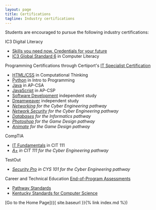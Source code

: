 ```yaml
---
layout: page
title: Certifications
tagline: Industry certifications
---
```

Students are encouraged to pursue the following industry certifications:

IC3 Digital Literacy
* [Skills you need now. Credentials for your future](https://certiport.pearsonvue.com/Certifications/IC3/Digital-Literacy-Certification/Overview.aspx)
* [IC3 Global Standard 6](https://certiport.pearsonvue.com/Certifications/IC3/Digital-Literacy-Certification/Certify/IC3-Global-Standard-6) in Computer Literacy

Programming Certifications through Certiport's [IT Specialist Certification](https://certiport.pearsonvue.com/Certifications/ITSpecialist/Certification/Certify)
* [HTML/CSS](https://certiport.pearsonvue.com/fc/ITS/htmlcss) in Computational Thinking
* [Python](https://certiport.pearsonvue.com/fc/ITS/python) in Intro to Programming
* [Java](https://certiport.pearsonvue.com/fc/ITS/java) in AP-CSA
* [JavaScript](https://certiport.pearsonvue.com/fc/ITS/javascript) in AP-CSP
* [Software Development](https://certiport.pearsonvue.com/fc/ITS/softwaredevelopment) independent study
* [Dreamweaver](https://certiport.pearsonvue.com/fc/aca/od/cc2021/dreamweaver) independent study
* _[Networking](https://certiport.pearsonvue.com/fc/ITS/softwaredevelopment) for the Cyber Engineering pathway_
* _[Network Security](https://certiport.pearsonvue.com/fc/ITS/networksecurity) for the Cyber Engineering pathway_
* _[Databases](https://certiport.pearsonvue.com/fc/ITS/database) for the Informatics pathway_
* _[Photoshop](https://certiport.pearsonvue.com/fc/aca/od/cc2021/photoshop) for the Game Design pathway_
* _[Animate](https://certiport.pearsonvue.com/fc/aca/od/cc2021/animate) for the Game Design pathway_

CompTIA
* [IT Fundamentals](https://www.comptia.org/certifications/it-fundamentals) in CIT 111
* _[A+](https://www.comptia.org/certifications/a) in CIT 111 for the Cyber Engineering pathway_

TestOut
* _[Security Pro](https://w3.testout.com/courseware/security-pro) in CYS 101 for the Cyber Engineering pathway_

Career and Technical Education [End-of-Program Assessments](https://education.ky.gov/CTE/endofprog/Pages/default.aspx)
* [Pathway Standards](https://education.ky.gov/CTE/endofprog/Pages/CTEEOPStandardsDocs.aspx)
* [Kentucky Standards for Computer Science](https://kystandards.org/content_area/computerscience/)

[Go to the Home Page]({{ site.baseurl }}{% link index.md %})
